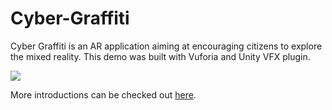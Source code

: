 # Cyber-Graffiti

Cyber Graffiti is an AR application aiming at encouraging citizens to explore the mixed reality. This demo was built with Vuforia and Unity VFX plugin.

![](ReadmeMaterials/CyberGraffitiOverall.gif)

More introductions can be checked out [here](https://fqhang.cargo.site/CyberGraffiti).
